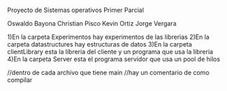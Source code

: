 Proyecto de Sistemas operativos Primer Parcial

Oswaldo Bayona
Christian Pisco
Kevin Ortiz
Jorge Vergara

1)En la carpeta Experimentos hay experimentos de las librerias
2)En la carpeta datastructures hay estructuras de datos
3)En la carpeta clientLibrary esta la libreria del cliente y un programa que usa
la libreria
4)En la carpeta Server esta el programa servidor que usa un pool de hilos

//dentro de cada archivo que tiene main
//hay un comentario de como compilar
